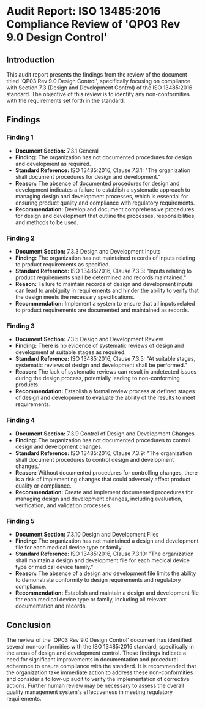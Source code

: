 # Audit Report: ISO 13485:2016 Compliance Review of 'QP03 Rev 9.0 Design Control'

## Introduction
This audit report presents the findings from the review of the document titled 'QP03 Rev 9.0 Design Control', specifically focusing on compliance with Section 7.3 (Design and Development Control) of the ISO 13485:2016 standard. The objective of this review is to identify any non-conformities with the requirements set forth in the standard.

## Findings

### Finding 1
- **Document Section:** 7.3.1 General
- **Finding:** The organization has not documented procedures for design and development as required.
- **Standard Reference:** ISO 13485:2016, Clause 7.3.1: "The organization shall document procedures for design and development."
- **Reason:** The absence of documented procedures for design and development indicates a failure to establish a systematic approach to managing design and development processes, which is essential for ensuring product quality and compliance with regulatory requirements.
- **Recommendation:** Develop and document comprehensive procedures for design and development that outline the processes, responsibilities, and methods to be used.

### Finding 2
- **Document Section:** 7.3.3 Design and Development Inputs
- **Finding:** The organization has not maintained records of inputs relating to product requirements as specified.
- **Standard Reference:** ISO 13485:2016, Clause 7.3.3: "Inputs relating to product requirements shall be determined and records maintained."
- **Reason:** Failure to maintain records of design and development inputs can lead to ambiguity in requirements and hinder the ability to verify that the design meets the necessary specifications.
- **Recommendation:** Implement a system to ensure that all inputs related to product requirements are documented and maintained as records.

### Finding 3
- **Document Section:** 7.3.5 Design and Development Review
- **Finding:** There is no evidence of systematic reviews of design and development at suitable stages as required.
- **Standard Reference:** ISO 13485:2016, Clause 7.3.5: "At suitable stages, systematic reviews of design and development shall be performed."
- **Reason:** The lack of systematic reviews can result in undetected issues during the design process, potentially leading to non-conforming products.
- **Recommendation:** Establish a formal review process at defined stages of design and development to evaluate the ability of the results to meet requirements.

### Finding 4
- **Document Section:** 7.3.9 Control of Design and Development Changes
- **Finding:** The organization has not documented procedures to control design and development changes.
- **Standard Reference:** ISO 13485:2016, Clause 7.3.9: "The organization shall document procedures to control design and development changes."
- **Reason:** Without documented procedures for controlling changes, there is a risk of implementing changes that could adversely affect product quality or compliance.
- **Recommendation:** Create and implement documented procedures for managing design and development changes, including evaluation, verification, and validation processes.

### Finding 5
- **Document Section:** 7.3.10 Design and Development Files
- **Finding:** The organization has not maintained a design and development file for each medical device type or family.
- **Standard Reference:** ISO 13485:2016, Clause 7.3.10: "The organization shall maintain a design and development file for each medical device type or medical device family."
- **Reason:** The absence of a design and development file limits the ability to demonstrate conformity to design requirements and regulatory compliance.
- **Recommendation:** Establish and maintain a design and development file for each medical device type or family, including all relevant documentation and records.

## Conclusion
The review of the 'QP03 Rev 9.0 Design Control' document has identified several non-conformities with the ISO 13485:2016 standard, specifically in the areas of design and development control. These findings indicate a need for significant improvements in documentation and procedural adherence to ensure compliance with the standard. It is recommended that the organization take immediate action to address these non-conformities and consider a follow-up audit to verify the implementation of corrective actions. Further human review may be necessary to assess the overall quality management system's effectiveness in meeting regulatory requirements.